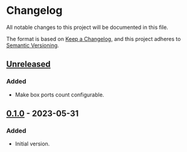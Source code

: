 # Changelog

All notable changes to this project will be documented in this file.

The format is based on [Keep a Changelog](https://keepachangelog.com/en/1.0.0/),
and this project adheres to [Semantic Versioning](https://semver.org/spec/v2.0.0.html).

## [Unreleased]

### Added

- Make box ports count configurable.

## [0.1.0] - 2023-05-31

### Added

- Initial version.

[unreleased]: https://github.com/paolobrasolin/string-diagrams/compare/v0.1.0...HEAD
[0.1.0]: https://github.com/paolobrasolin/string-diagrams/releases/tag/v0.1.0
